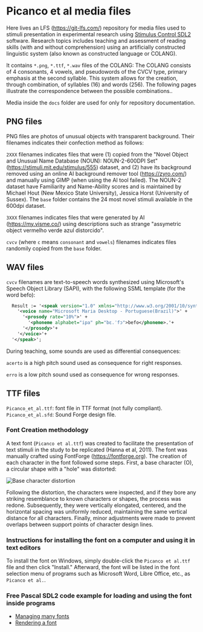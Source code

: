 # Picanco et al media files
Here lives an LFS (https://git-lfs.com/) repository for media files used to stimuli presentation in experimental research using [Stimulus Control SDL2](https://github.com/cpicanco/stimulus-control-sdl2/) software. Research topics includes teaching and assessment of reading skills (with and without comprehension) using an artificially constructed linguistic system (also known as constructed language or COLANG).

It contains `*.png`, `*.ttf`, `*.wav` files of the COLANG: The COLANG consists of 4 consonants, 4 vowels, and pseudowords of the CVCV type, primary emphasis at the second syllable. This system allows for the creation, through combination, of syllables (16) and words (256). The following pages illustrate the correspondence between the possible combinations..

Media inside the `docs` folder are used for only for repository documentation.

## PNG files

PNG files are photos of unusual objects with transparent background. Their filenames indicates their confection method as follows:

`2XXX` filenames indicates files that were (1) copied from the "Novel Object and Unusual Name Database (NOUN): NOUN-2-600DPI Set" (https://stimuli.mit.edu/stimulus/555) dataset, and (2) have its background removed using an online AI background remover tool (https://zyro.com/) and manually using GIMP (when using the AI tool failed). The NOUN-2 dataset have Familiarity and Name-Ability scores and is maintained by Michael Hout (New Mexico State University), Jessica Horst (University of Sussex). The `base` folder contains the 24 most novel stimuli available in the 600dpi dataset.

`3XXX` filenames indicates files that were generated by AI (https://my.visme.co/) using descriptions such as strange "assymetric object vermelho verde azul distorcido".


`cvcv` (where `c` means `consonant` and `vowels`) filenames indicates files randomily copied from the `base` folder.


## WAV files

`cvcv` filenames are text-to-speech words synthesized using Microsoft's Speech Object Library (SAPI), with the following SSML template (for the word befo):

```xml
  Result := '<speak version="1.0" xmlns="http://www.w3.org/2001/10/synthesis" xml:lang="pt-BR">' +
    '<voice name="Microsoft Maria Desktop - Portuguese(Brazil)">' +
      '<prosody rate="10%">' +
        '<phoneme alphabet="ipa" ph="bɛ.ˈfɔ">befo</phoneme>.'+
      '</prosody>'+
    '</voice>'+
  '</speak>';
```

During teaching, some sounds are used as differential consequences: 

`acerto` is a high pitch sound used as consequence for right responses.

`erro` is a low pitch sound used as consequence for wrong responses.


## TTF files

`Picanco_et_al.ttf`: font file in TTF format (not fully compliant).
`Picanco_et_al.sfd`: Sound Forge design file.


### Font Creation methodology

A text font (`Picanco et al.ttf`) was created to facilitate the presentation of text stimuli in the study to be replicated (Hanna et al, 2011). The font was manually crafted using FontForge (https://fontforge.org). The creation of each character in the font followed some steps. First, a base character (O), a circular shape with a "hole" was distorted:

![Base character distortion](docs/sound-forge-char-creation-illustration.png)

Following the distortion, the characters were inspected, and if they bore any striking resemblance to known characters or shapes, the process was redone. Subsequently, they were vertically elongated, centered, and the horizontal spacing was uniformly reduced, maintaining the same vertical distance for all characters. Finally, minor adjustments were made to prevent overlaps between support points of character design lines.

### Instructions for installing the font on a computer and using it in text editors

To install the font on Windows, simply double-click the `Picanco et al.ttf` file and then click "Install." Afterward, the font will be listed in the font selection menu of programs such as Microsoft Word, Libre Office, etc., as `Picanco et al.`.

### Free Pascal SDL2 code example for loading and using the font inside programs

- [Managing many fonts](https://github.com/cpicanco/stimulus-control-sdl2/blob/main/src/sdl.app.text.pas)
- [Rendering a font](https://github.com/cpicanco/stimulus-control-sdl2/blob/main/src/sdl.app.graphics.text.pas)
